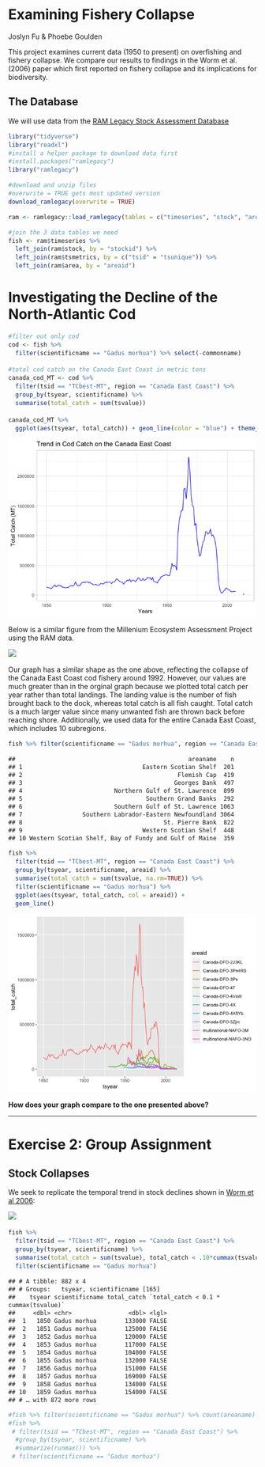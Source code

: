 Examining Fishery Collapse
================
Joslyn Fu & Phoebe Goulden

This project examines current data (1950 to present) on overfishing and fishery collapse. We compare our results to findings in the Worm et al. (2006) paper which first reported on fishery collapse and its implications for biodiversity.

The Database
------------

We will use data from the [RAM Legacy Stock Assessment Database](https://doi.org/10.5281/zenodo.2542918)

``` r
library("tidyverse")
library("readxl")
#install a helper package to download data first
#install.packages("ramlegacy")
library("ramlegacy")
```

``` r
#download and unzip files
#overwrite = TRUE gets most updated version
download_ramlegacy(overwrite = TRUE)
```

``` r
ram <- ramlegacy::load_ramlegacy(tables = c("timeseries", "stock", "area", "tsmetrics"))
```

``` r
#join the 3 data tables we need
fish <- ram$timeseries %>%
  left_join(ram$stock, by = "stockid") %>%
  left_join(ram$tsmetrics, by = c("tsid" = "tsunique")) %>%
  left_join(ram$area, by = "areaid")
```

Investigating the Decline of the North-Atlantic Cod
===================================================

``` r
#filter out only cod
cod <- fish %>% 
  filter(scientificname == "Gadus morhua") %>% select(-commonname)       %>% distinct() 

#total cod catch on the Canada East Coast in metric tons
canada_cod_MT <- cod %>% 
  filter(tsid == "TCbest-MT", region == "Canada East Coast") %>%
  group_by(tsyear, scientificname) %>% 
  summarise(total_catch = sum(tsvalue)) 

canada_cod_MT %>%
  ggplot(aes(tsyear, total_catch)) + geom_line(color = "blue") + theme_light() + labs(x = "Years", y = "Total Catch (MT)", title = "Trend in Cod Catch on the Canada East Coast")
```

![](fish-assignment_files/figure-markdown_github/unnamed-chunk-6-1.png)

Below is a similar figure from the Millenium Ecosystem Assessment Project using the RAM data.

![](http://espm-157.carlboettiger.info/img/cod.jpg)

Our graph has a similar shape as the one above, reflecting the collapse of the Canada East Coast cod fishery around 1992. However, our values are much greater than in the orginal graph because we plotted total catch per year rather than total landings. The landing value is the number of fish brought back to the dock, whereas total catch is all fish caught. Total catch is a much larger value since many unwanted fish are thrown back before reaching shore. Additionally, we used data for the entire Canada East Coast, which includes 10 subregions.

``` r
fish %>% filter(scientificname == "Gadus morhua", region == "Canada East Coast") %>% count(areaname)
```

    ##                                                 areaname    n
    ## 1                                  Eastern Scotian Shelf  201
    ## 2                                            Flemish Cap  419
    ## 3                                           Georges Bank  497
    ## 4                          Northern Gulf of St. Lawrence  899
    ## 5                                   Southern Grand Banks  292
    ## 6                          Southern Gulf of St. Lawrence 1063
    ## 7                 Southern Labrador-Eastern Newfoundland 3064
    ## 8                                        St. Pierre Bank  822
    ## 9                                  Western Scotian Shelf  448
    ## 10 Western Scotian Shelf, Bay of Fundy and Gulf of Maine  359

``` r
fish %>% 
  filter(tsid == "TCbest-MT", region == "Canada East Coast") %>%
  group_by(tsyear, scientificname, areaid) %>% 
  summarise(total_catch = sum(tsvalue, na.rm=TRUE)) %>% 
  filter(scientificname == "Gadus morhua") %>%
  ggplot(aes(tsyear, total_catch, col = areaid)) + 
  geom_line()
```

![](fish-assignment_files/figure-markdown_github/unnamed-chunk-7-1.png)

**How does your graph compare to the one presented above?**

------------------------------------------------------------------------

Exercise 2: Group Assignment
============================

Stock Collapses
---------------

We seek to replicate the temporal trend in stock declines shown in [Worm et al 2006](http://doi.org/10.1126/science.1132294):

![](http://espm-157.carlboettiger.info/img/worm2006.jpg)

``` r
fish %>% 
  filter(tsid == "TCbest-MT", region == "Canada East Coast") %>%
  group_by(tsyear, scientificname) %>% 
  summarise(total_catch = sum(tsvalue), total_catch < .10*cummax(tsvalue)) %>%
  filter(scientificname == "Gadus morhua") 
```

    ## # A tibble: 882 x 4
    ## # Groups:   tsyear, scientificname [165]
    ##    tsyear scientificname total_catch `total_catch < 0.1 * cummax(tsvalue)`
    ##     <dbl> <chr>                <dbl> <lgl>                                
    ##  1   1850 Gadus morhua        133000 FALSE                                
    ##  2   1851 Gadus morhua        125000 FALSE                                
    ##  3   1852 Gadus morhua        120000 FALSE                                
    ##  4   1853 Gadus morhua        117000 FALSE                                
    ##  5   1854 Gadus morhua        104000 FALSE                                
    ##  6   1855 Gadus morhua        132000 FALSE                                
    ##  7   1856 Gadus morhua        151000 FALSE                                
    ##  8   1857 Gadus morhua        169000 FALSE                                
    ##  9   1858 Gadus morhua        134000 FALSE                                
    ## 10   1859 Gadus morhua        154000 FALSE                                
    ## # … with 872 more rows

``` r
#fish %>% filter(scientificname == "Gadus morhua") %>% count(areaname)
#fish %>% 
 # filter(tsid == "TCbest-MT", region == "Canada East Coast") %>%
  #group_by(tsyear, scientificname) %>% 
  #summarize(runmax()) %>%
 # filter(scientificname == "Gadus morhua") 
```
